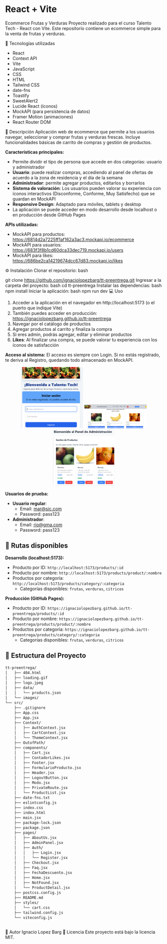 # React + Vite

Ecommerce Frutas y Verduras
Proyecto realizado para el curso Talento Tech - React con Vite.
Este repositorio contiene un ecommerce simple para la venta de frutas y verduras.

🚀 Tecnologías utilizadas
- React
- Context API
- Vite
- JavaScript
- CSS
- HTML
- Tailwind CSS
- date-fns
- Toastify
- SweetAlert2
- Lucide React (íconos)
- MockAPI (para persistencia de datos)
- Framer Motion (animaciones)
- React Router DOM

🛒 Descripción
Aplicación web de ecommerce que permite a los usuarios navegar, seleccionar y comprar frutas y verduras frescas. Incluye funcionalidades básicas de carrito de compras y gestión de productos.

**Características principales:**
- Permite dividir el tipo de persona que accede en dos categorías: usuario y administrador
- **Usuario**: puede realizar compras, accediendo al panel de ofertas de acuerdo a la zona de residencia y el día de la semana
- **Administrador**: permite agregar productos, editarlos y borrarlos
- **Sistema de valoración**: Los usuarios pueden valorar su experiencia con íconos interactivos (Disconforme, Conforme, Muy Satisfecho) que se guardan en MockAPI
- **Responsive Design**: Adaptado para móviles, tablets y desktop
- La aplicación se puede acceder en modo desarrollo desde localhost o en producción desde GitHub Pages

**APIs utilizadas:**
- MockAPI para productos: https://6814d2a7225ff1af162a3ac3.mockapi.io/ecommerce
- MockAPI para usuarios: https://683f3f8b1cd60dca33dec719.mockapi.io/users  
- MockAPI para likes: https://686be2ca14219674dcc67d83.mockapi.io/likes

⚙️ Instalación
Clonar el repositorio:
bash

git clone https://github.com/ignaciolopezbarg/tt-preentrega.git
Ingresar a la carpeta del proyecto:
bash
cd tt-preentrega
Instalar las dependencias:
bash
npm install
Iniciar la aplicación:
bash
npm run dev
💻 Uso
1. Acceder a la aplicación en el navegador en http://localhost:5173 (o el puerto que indique Vite)
2. También puedes acceder en producción: https://ignaciolopezbarg.github.io/tt-preentrega
3. Navegar por el catálogo de productos
4. Agregar productos al carrito y finaliza la compra
5. Si eres admin, podrás agregar, editar y eliminar productos
6. **Likes**: Al finalizar una compra, se puede valorar tu experiencia con los íconos de satisfacción

**Acceso al sistema:**
El acceso es siempre con Login. Si no estás registrado, te deriva al Registro, quedando todo almacenado en MockAPI.

<p align = "center" >
<img src="public/images/Login.png" width= "200" alt="pantalla del login">
 <img src="public/images/Usuario.png" width= "200"  alt="pantalla del usuario">
 <img src="public/images/PanelAdmin.png" width= "200" alt="pantalla del admin">
 </p>


**Usuarios de prueba:**
- **Usuario regular**: 
  - Email: mar@sic.com
  - Password: pass123
- **Administrador**: 
  - Email: rio@gma.com  
  - Password: pass123

## 🔗 Rutas disponibles

**Desarrollo (localhost:5173):**
- Producto por ID: `http://localhost:5173/products/:id`
- Producto por nombre: `http://localhost:5173/products/product/:nombre`
- Productos por categoría: `http://localhost:5173/products/category/:categoria`
  - Categorías disponibles: `frutas`, `verduras`, `citricos`

**Producción (GitHub Pages):**
- Producto por ID: `https://ignaciolopezbarg.github.io/tt-preentrega/products/:id`
- Producto por nombre: `https://ignaciolopezbarg.github.io/tt-preentrega/products/product/:nombre`
- Productos por categoría: `https://ignaciolopezbarg.github.io/tt-preentrega/products/category/:categoria`
  - Categorías disponibles: `frutas`, `verduras`, `citricos`

## 📁 Estructura del Proyecto

```
tt-preentrega/
│   ├── 404.html
│   ├── loading.gif
│   ├── logo.jpeg
│   ├── data/
│   │   └── products.json
│   └── images/
└── src/
    ├── .gitignore
    ├── App.css
    ├── App.jsx
    ├── Context/
    │   ├── AuthContext.jsx
    │   ├── CartContext.jsx
    │   └── ThemeContext.jsx
    ├── OutofPath/
    ├── components/
    │   ├── Cart.jsx
    │   ├── ContadorLikes.jsx
    │   ├── Footer.jsx
    │   ├── FormularioProducto.jsx
    │   ├── Header.jsx
    │   ├── LogoutButton.jsx
    │   ├── Modo.jsx
    │   ├── PrivateRoute.jsx
    │   └── ProductList.jsx
    ├── date-fns.txt
    ├── eslintconfig.js
    ├── index.css
    ├── index.html
    ├── main.jsx
    ├── package-lock.json
    ├── package.json
    ├── pages/
    │   ├── AboutUs.jsx
    │   ├── AdminPanel.jsx
    │   ├── Auth/
    │   │   ├── Login.jsx
    │   │   └── Register.jsx
    │   ├── Checkout.jsx
    │   ├── Faq.jsx
    │   ├── FechaDescuento.jsx
    │   ├── Home.jsx
    │   ├── NotFound.jsx
    │   └── ProductDetail.jsx
    ├── postcss.config.js
    ├── README.md
    ├── styles/
    │   └── cart.css
    ├── tailwind.config.js
    └── viteconfig.js


```

👤 Autor
Ignacio Lopez Barg
📝 Licencia
Este proyecto está bajo la licencia MIT.
